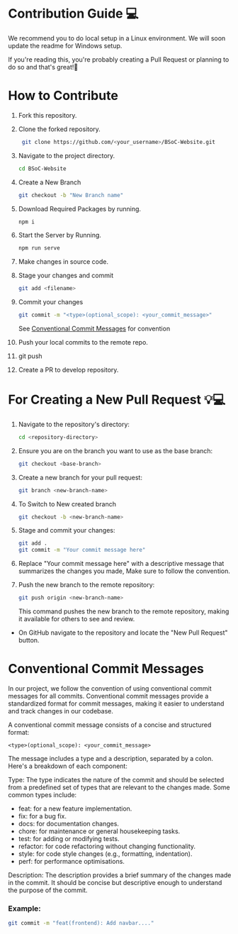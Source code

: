 # Contribution Guide 💻

We recommend you to do local setup in a Linux environment. We will soon update the readme for Windows setup.

If you're reading this, you're probably creating a Pull Request or planning to do so and that's great!🥳

# How to Contribute

1. Fork this repository.

2. Clone the forked repository.

   ```bash
    git clone https://github.com/<your_username>/BSoC-Website.git
   ```

3. Navigate to the project directory.

   ```bash
   cd BSoC-Website
   ```

4. Create a New Branch

   ```bash
   git checkout -b "New Branch name" 
   ```


5. Download Required Packages by running.

   ```bash
   npm i  
   ```

6. Start the Server by Running.

   ```bash
   npm run serve  
   ```

7. Make changes in source code.

7. Stage your changes and commit

   ```bash
   git add <filename>
   ```

8. Commit your changes

   ```bash
   git commit -m "<type>(optional_scope): <your_commit_message>"
   ```
   
   See [Conventional Commit Messages](#conventional-commit-messages) for convention

9. Push your local commits to the remote repo.

10. git push

11. Create a PR to develop repository.

# For Creating a New Pull Request 💡💻

1. Navigate to the repository's directory:

   ```bash
   cd <repository-directory>
   ```

2. Ensure you are on the branch you want to use as the base branch:

   ```bash
   git checkout <base-branch>
   ```

3. Create a new branch for your pull request:

   ```bash
   git branch <new-branch-name>
   ```

4. To Switch to New created branch

   ```bash
   git checkout -b <new-branch-name>
   ```
   
5. Stage and commit your changes:

   ```bash
   git add .
   git commit -m "Your commit message here"
   ```

6. Replace "Your commit message here" with a descriptive message that summarizes the changes you made, Make sure to follow the convention.

7. Push the new branch to the remote repository:

   ```bash
   git push origin <new-branch-name>
   ```
   
   This command pushes the new branch to the remote repository, making it available for others to see and review.

- On GitHub navigate to the repository and locate the "New Pull Request" button.

# Conventional Commit Messages

In our project, we follow the convention of using conventional commit messages for all commits. Conventional commit messages provide a standardized format for commit messages, making it easier to understand and track changes in our codebase.

A conventional commit message consists of a concise and structured format:

```
<type>(optional_scope): <your_commit_message>
```

The message includes a type and a description, separated by a colon. Here's a breakdown of each component:

Type: The type indicates the nature of the commit and should be selected from a predefined set of types that are relevant to the changes made. Some common types include:

- feat: for a new feature implementation.
- fix: for a bug fix.
- docs: for documentation changes.
- chore: for maintenance or general housekeeping tasks.
- test: for adding or modifying tests.
- refactor: for code refactoring without changing functionality.
- style: for code style changes (e.g., formatting, indentation).
- perf: for performance optimisations.

Description: The description provides a brief summary of the changes made in the commit. It should be concise but descriptive enough to understand the purpose of the commit.

### Example:

```bash
git commit -m "feat(frontend): Add navbar...."
```